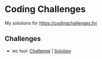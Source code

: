 # Coding Challenges

My solutions for https://codingchallenges.fyi

## Challenges

* wc tool: [Challenge](https://codingchallenges.fyi/challenges/challenge-wc) | [Solution](/ccwc/)
